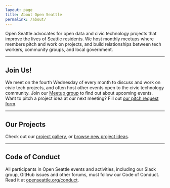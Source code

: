 ```yaml
---
layout: page
title: About Open Seattle
permalink: /about/
---
```


Open Seattle advocates for open data and civic technology projects that improve the lives of Seattle residents. We host monthly meetups where members pitch and work on projects, and build relationships between tech workers, community groups, and local government.

---

## Join Us!

We meet on the fourth Wednesday of every month to discuss and work on civic tech projects, and often host other events open to the civic technology community. Join our [Meetup group](http://www.meetup.com/openseattle/) to find out about upcoming events. Want to pitch a project idea at our next meeting? Fill out [our pitch request form](https://docs.google.com/forms/d/e/1FAIpQLSdJ8Pt6AbuVoGmKqz7M784XF7BXoAhwWygDN_wLW1U6Rwuonw/viewform?usp=sf_link). 

---

## Our Projects

Check out our [project gallery](/projects), or [browse new project ideas](https://github.com/openseattle/project-ideas/issues). 

---

## Code of Conduct

All participants in Open Seattle events and activities, including our Slack group, GitHub issues and other forums, must follow our Code of Conduct. Read it at [openseattle.org/conduct]({{site.baseurl}}/conduct).
